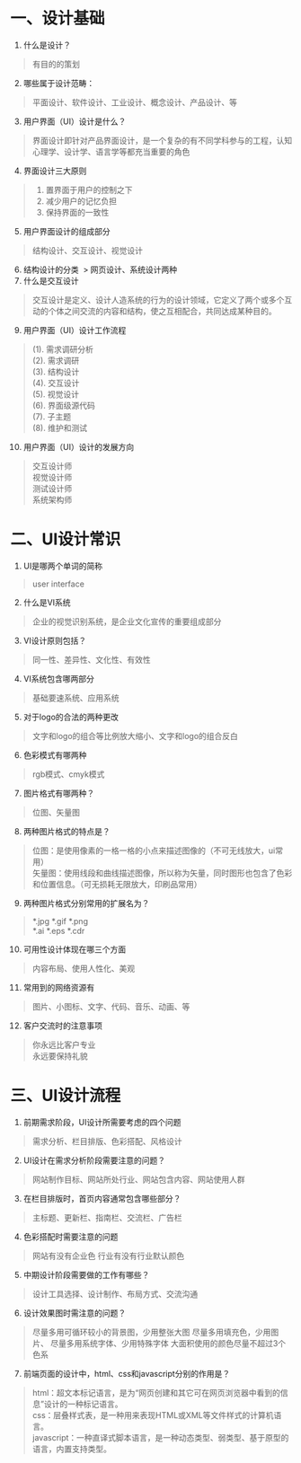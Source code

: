 # 一、设计基础
1. 什么是设计？
  > 有目的的策划
2. 哪些属于设计范畴：
  > 平面设计、软件设计、工业设计、概念设计、产品设计、等
3. 用户界面（UI）设计是什么？
  > 界面设计即针对产品界面设计，是一个复杂的有不同学科参与的工程，认知心理学、设计学、语言学等都充当重要的角色
4. 界面设计三大原则
  > 1. 置界面于用户的控制之下
  > 2. 减少用户的记忆负担
  > 3. 保持界面的一致性
5. 用户界面设计的组成部分
  > 结构设计、交互设计、视觉设计
6. 结构设计的分类
  > 网页设计、系统设计两种
7. 什么是交互设计
  > 交互设计是定义、设计人造系统的行为的设计领域，它定义了两个或多个互动的个体之间交流的内容和结构，使之互相配合，共同达成某种目的。
9. 用户界面（UI）设计工作流程
  > (1). 需求调研分析  
  > (2). 需求调研  
  > (3). 结构设计  
  > (4). 交互设计  
  > (5). 视觉设计  
  > (6). 界面级源代码  
  > (7). 子主题  
  > (8). 维护和测试  
10. 用户界面（UI）设计的发展方向
  > 交互设计师  
  > 视觉设计师  
  > 测试设计师  
  > 系统架构师  
# 二、UI设计常识
1. UI是哪两个单词的简称
  > user interface
2. 什么是VI系统
  > 企业的视觉识别系统，是企业文化宣传的重要组成部分
3. VI设计原则包括？
  > 同一性、差异性、文化性、有效性
4. VI系统包含哪两部分
  > 基础要速系统、应用系统
5. 对于logo的合法的两种更改
  > 文字和logo的组合等比例放大缩小、文字和logo的组合反白
6. 色彩模式有哪两种
  > rgb模式、cmyk模式
7. 图片格式有哪两种？
  > 位图、矢量图
8. 两种图片格式的特点是？
  > 位图：是使用像素的一格一格的小点来描述图像的（不可无线放大，ui常用）  
  > 矢量图：使用线段和曲线描述图像，所以称为矢量，同时图形也包含了色彩和位置信息。（可无损耗无限放大，印刷品常用） 
9. 两种图片格式分别常用的扩展名为？
  > *.jpg *.gif *.png  
  > *.ai *.eps *.cdr
10.	可用性设计体现在哪三个方面
  > 内容布局、使用人性化、美观
11.	常用到的网络资源有
  > 图片、小图标、文字、代码、音乐、动画、等
12.	客户交流时的注意事项
  > 你永远比客户专业  
  > 永远要保持礼貌
# 三、UI设计流程
1. 前期需求阶段，UI设计所需要考虑的四个问题
  > 需求分析、栏目排版、色彩搭配、风格设计
2. UI设计在需求分析阶段需要注意的问题？
  > 网站制作目标、网站所处行业、网站包含内容、网站使用人群
3. 在栏目排版时，首页内容通常包含哪些部分？
  > 主标题、更新栏、指南栏、交流栏、广告栏
4. 色彩搭配时需要注意的问题
  > 网站有没有企业色
  > 行业有没有行业默认颜色
5. 中期设计阶段需要做的工作有哪些？
  > 设计工具选择、设计制作、布局方式、交流沟通
6. 设计效果图时需注意的问题？
  > 尽量多用可循环较小的背景图，少用整张大图
  > 尽量多用填充色，少用图片、
  > 尽量多用系统字体、少用特殊字体
  > 大面积使用的颜色尽量不超过3个色系
7. 前端页面的设计中，html、css和javascript分别的作用是？
  > html：超文本标记语言，是为“网页创建和其它可在网页浏览器中看到的信息”设计的一种标记语言。  
  > css：层叠样式表，是一种用来表现HTML或XML等文件样式的计算机语言。  
  > javascript：一种直译式脚本语言，是一种动态类型、弱类型、基于原型的语言，内置支持类型。
